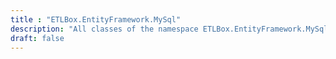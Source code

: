 ```yaml
---
title : "ETLBox.EntityFramework.MySql"
description: "All classes of the namespace ETLBox.EntityFramework.MySql"
draft: false
---
```

